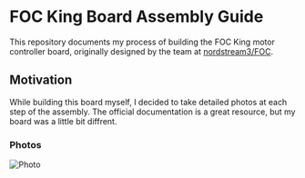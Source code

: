 # FOC King Board Assembly Guide

This repository documents my process of building the FOC King motor controller board, originally designed by the team at [nordstream3/FOC](https://github.com/nordstream3/FOC).

## Motivation

While building this board myself, I decided to take detailed photos at each step of the assembly. The official documentation is a great resource, but my board was a little bit diffrent. 

### Photos

![Photo](foc1.jpg)
